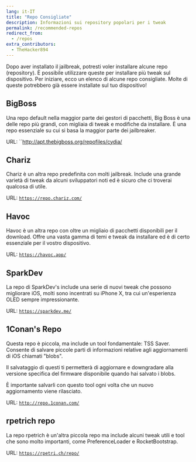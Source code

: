 ```yaml
---
lang: it-IT
title: "Repo Consigliate"
description: Informazioni sui repository popolari per i tweak
permalink: /recommended-repos
redirect_from:
  - /repos
extra_contributors:
  - TheHacker894
---
```


Dopo aver installato il jailbreak, potresti voler installare alcune repo (<router-link to="/faq#repos">repository</router-link>). È possibile utilizzare queste per installare più tweak sul dispositivo. Per iniziare, ecco un elenco di alcune repo consigliate. Molte di queste potrebbero già essere installate sul tuo dispositivo!

## BigBoss

Una repo default nella maggior parte dei gestori di pacchetti, Big Boss è una delle repo più grandi, con migliaia di tweak e modifiche da installare. È una repo essenziale su cui si basa la maggior parte dei jailbreaker.

URL: ``http://apt.thebigboss.org/repofiles/cydia/

## Chariz

Chariz è un altra repo predefinita con molti jailbreak. Include una grande varietà di tweak da alcuni sviluppatori noti ed è sicuro che ci troverai qualcosa di utile.

URL: [`https://repo.chariz.com/`](https://repo.chariz.com/)

## Havoc

Havoc è un altra repo con oltre un migliaio di pacchetti disponibili per il download. Offre una vasta gamma di temi e tweak da installare ed è di certo essenziale per il vostro dispositivo.

URL: [`https://havoc.app/`](https://havoc.app/)

## SparkDev

La repo di SparkDev's include una serie di nuovi tweak che possono migliorare iOS, molti sono incentrati su iPhone X, tra cui un'esperienza OLED sempre impressionante.

URL: [`https://sparkdev.me/`](https://sparkdev.me/)

## 1Conan's Repo

Questa repo è piccola, ma include un tool fondamentale: TSS Saver. Consente di salvare piccole parti di informazioni relative agli aggiornamenti di iOS chiamati "blobs".

Il salvataggio di questi ti permetterà di aggiornare e downgradare alla versione specifica del firmware disponibile quando hai salvato i blobs.

È importante salvarli con questo tool ogni volta che un nuovo aggiornamento viene rilasciato.

URL: [`http://repo.1conan.com/`](http://repo.1conan.com/)

## rpetrich repo

La repo rpetrich è un'altra piccola repo ma include alcuni tweak utili e tool che sono molto importanti, come PreferenceLoader e RocketBootstrap.

URL: [`https://rpetri.ch/repo/`](https://rpetri.ch/repo/)